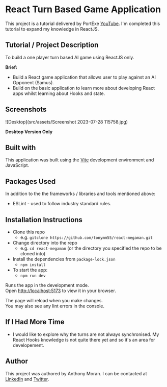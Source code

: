 # React Turn Based Game Application

This project is a tutorial delivered by PortExe [YouTube](https://www.youtube.com/watch?v=r7Z7R25spkE). I'm completed this tutorial to expand my knowledge in ReactJS.

## Tutorial / Project Description 

To build a one player turn based AI game using ReactJS only.

**Brief:**
* Build a React game application that allows user to play against an AI Opponent (Samus).
* Build on the basic application to learn more about developing React apps whilst learning about Hooks and state.

## Screenshots

![Desktop](src/assets/Screenshot 2023-07-28 115758.jpg)

**Desktop Version Only**

## Built with

This application was built using the [Vite](https://vitejs.dev/) development environment and JavaScript.

## Packages Used

In addition to the the frameworks / libraries and tools mentioned above:

* ESLint - used to follow industry standard rules.

## Installation Instructions

* Clone this repo
  * e.g. `gitclone https://github.com/tonymm55/react-megaman.git`
* Change directory into the repo
  * e.g. `cd react-megaman` (or the directory you specified the repo to be cloned into)
* Install the dependencies from `package-lock.json`
  * `npm install`
* To start the app:
  * `npm run dev`

Runs the app in the development mode.\
Open [http://localhost:5173](http://localhost:5173) to view it in your browser.

The page will reload when you make changes.\
You may also see any lint errors in the console.

## If I Had More Time

* I would like to explore why the turns are not always synchronised. My React Hooks knowledge is not quite there yet and so it's an area for developement.

## Author

This project was authored by Anthony Moran. I can be contacted at [LinkedIn](linkedin.com/in/anthonymmoran) and [Twitter](https://twitter.com/TonyMCodes).
